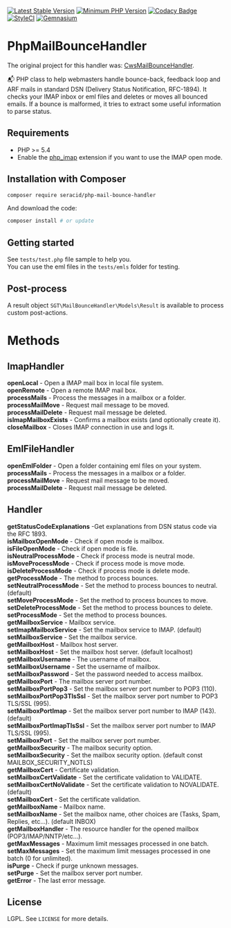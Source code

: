 [![Latest Stable Version](https://img.shields.io/packagist/v/seracid/php-mail-bounce-handler.svg?style=flat-square)](https://packagist.org/packages/seracpd/php-mail-bounce-handler)
[![Minimum PHP Version](https://img.shields.io/badge/php->%3D%205.4-8892BF.svg?style=flat-square)](https://php.net/)
[![Codacy Badge](https://api.codacy.com/project/badge/Grade/cd83d298ca004558ae6d3c8eeffede7b)](https://www.codacy.com/app/seracid/PhpMailBounceHandler?utm_source=github.com&amp;utm_medium=referral&amp;utm_content=seracid/phpMailBounceHandler&amp;utm_campaign=Badge_Grade)
[![StyleCI](https://styleci.io/repos/100821082/shield?style=flat-square)](https://styleci.io/repos/100821082)
[![Gemnasium](https://img.shields.io/gemnasium/seracid/phpMailBounceHandler.svg?style=flat-square)](https://gemnasium.com/github.com/seracid/phpMailBounceHandler)

# PhpMailBounceHandler
The original project for this handler was: [CwsMailBounceHandler](https://github.com/crazy-max/CwsMailBounceHandler). 

📬 PHP class to help webmasters handle bounce-back, feedback loop and ARF mails in standard DSN (Delivery Status Notification, RFC-1894).
It checks your IMAP inbox or eml files and deletes or moves all bounced emails.
If a bounce is malformed, it tries to extract some useful information to parse status.

## Requirements

* PHP >= 5.4
* Enable the [php_imap](http://php.net/manual/en/book.imap.php) extension if you want to use the IMAP open mode.

## Installation with Composer

```bash
composer require seracid/php-mail-bounce-handler
```

And download the code:

```bash
composer install # or update
```

## Getting started

See `tests/test.php` file sample to help you.<br />
You can use the eml files in the `tests/emls` folder for testing.

## Post-process

A result object `SGT\MailBounceHandler\Models\Result` is available to process custom post-actions.

# Methods
## ImapHandler
**openLocal** - Open a IMAP mail box in local file system.<br />
**openRemote** - Open a remote IMAP mail box.<br />
**processMails** - Process the messages in a mailbox or a folder.<br />
**processMailMove** - Request mail message to be moved. <br />
**processMailDelete** - Request mail message be deleted. <br />
**isImapMailboxExists** - Confirms a mailbox exists (and optionally create it). <br />
**closeMailbox** - Closes IMAP connection in use and logs it.

## EmlFileHandler
**openEmlFolder** - Open a folder containing eml files on your system.<br />
**processMails** - Process the messages in a mailbox or a folder.<br />
**processMailMove** - Request mail message to be moved. <br />
**processMailDelete** - Request mail message be deleted. <br />

## Handler

**getStatusCodeExplanations** -Get explanations from DSN status code via the RFC 1893.<br />
**isMailboxOpenMode** - Check if open mode is mailbox.<br />
**isFileOpenMode** - Check if open mode is file.<br />
**isNeutralProcessMode** - Check if process mode is neutral mode.<br />
**isMoveProcessMode** - Check if process mode is move mode.<br />
**isDeleteProcessMode** - Check if process mode is delete mode.<br />
**getProcessMode** - The method to process bounces.<br />
**setNeutralProcessMode** - Set the method to process bounces to neutral. (default)<br />
**setMoveProcessMode** - Set the method to process bounces to move.<br />
**setDeleteProcessMode** - Set the method to process bounces to delete.<br />
**setProcessMode** - Set the method to process bounces.<br />
**getMailboxService** - Mailbox service.<br />
**setImapMailboxService** - Set the mailbox service to IMAP. (default)<br />
**setMailboxService** - Set the mailbox service.<br />
**getMailboxHost** - Mailbox host server.<br />
**setMailboxHost** - Set the mailbox host server. (default localhost)<br />
**getMailboxUsername** - The username of mailbox.<br />
**setMailboxUsername** - Set the username of mailbox.<br />
**setMailboxPassword** - Set the password needed to access mailbox.<br />
**getMailboxPort** - The mailbox server port number.<br />
**setMailboxPortPop3** - Set the mailbox server port number to POP3 (110).<br />
**setMailboxPortPop3TlsSsl** - Set the mailbox server port number to POP3 TLS/SSL (995).<br />
**setMailboxPortImap** - Set the mailbox server port number to IMAP (143). (default)<br />
**setMailboxPortImapTlsSsl** - Set the mailbox server port number to IMAP TLS/SSL (995).<br />
**setMailboxPort** - Set the mailbox server port number.<br />
**getMailboxSecurity** - The mailbox security option.<br />
**setMailboxSecurity** - Set the mailbox security option. (default const MAILBOX_SECURITY_NOTLS)<br />
**getMailboxCert** - Certificate validation.<br />
**setMailboxCertValidate** - Set the certificate validation to VALIDATE.<br />
**setMailboxCertNoValidate** - Set the certificate validation to NOVALIDATE. (default)<br />
**setMailboxCert** - Set the certificate validation.<br />
**getMailboxName** - Mailbox name.<br />
**setMailboxName** - Set the mailbox name, other choices are (Tasks, Spam, Replies, etc...). (default INBOX)<br />
**getMailboxHandler** - The resource handler for the opened mailbox (POP3/IMAP/NNTP/etc...).<br />
**getMaxMessages** - Maximum limit messages processed in one batch.<br />
**setMaxMessages** - Set the maximum limit messages processed in one batch (0 for unlimited).<br />
**isPurge** - Check if purge unknown messages.<br />
**setPurge** - Set the mailbox server port number.<br />
**getError** - The last error message.<br />

## License

LGPL. See `LICENSE` for more details.
